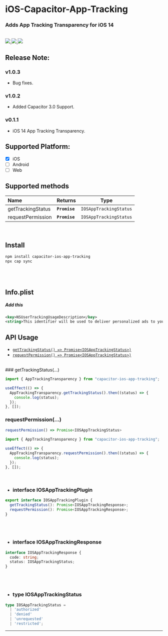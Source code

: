 # iOS-Capacitor-App-Tracking

### Adds App Tracking Transparency for iOS 14

<br/>

<!-- Badges -->
<a href="https://npmjs.com/package/capacitor-ios-app-tracking">
  <img src="https://badgen.net/npm/v/capacitor-ios-app-tracking">
</a>
<a href="https://npmjs.com/package/capacitor-ios-app-tracking">
  <img src="https://badgen.net/npm/dt/capacitor-ios-app-tracking">
</a>
<a href="https://npmjs.com/package/capacitor-ios-app-tracking">
  <img src="https://badgen.net/npm/license/capacitor-ios-app-tracking">
</a>

## Release Note:

### v1.0.3
- Bug fixes.

### v1.0.2

- Added Capacitor 3.0 Support.

### v0.1.1

- iOS 14 App Tracking Transparency.

## Supported Platform:

- [x] iOS
- [ ] Android
- [ ] Web

## Supported methods

| Name              | Returns       | Type                              |
| :---------------- | ------------- | --------------------------------- |
| getTrackingStatus | **`Promise`** | <code>IOSAppTrackingStatus</code> |
| requestPermission | **`Promise`** | <code>IOSAppTrackingStatus</code> |

<br/>

## Install

```bash
npm install capacitor-ios-app-tracking
npx cap sync
```

<br/>
<br/>


## Info.plist
##### Add this
```xml
<key>NSUserTrackingUsageDescription</key>
<string>This identifier will be used to deliver personalized ads to you.</string>
```

## API Usage
<docgen-index>

- [`getTrackingStatus() => Promise<IOSAppTrackingStatus>)`](#getTrackingStatus)
- [`requestPermission() => Promise<IOSAppTrackingStatus>)`](#requestPermission)

</docgen-index>

<docgen-api>
<!--Update the source file JSDoc comments and rerun docgen to update the docs below-->
<br/>
### getTrackingStatus(...)
  
```typescript
import { AppTrackingTransparency } from "capacitor-ios-app-tracking";

useEffect(() => {
  AppTrackingTransparency.getTrackingStatus().then((status) => {
    console.log(status);
  });
}, []);


```
  
### requestPermission(...)

```typescript
requestPermission() => Promise<IOSAppTrackingStatus>
  
import { AppTrackingTransparency } from "capacitor-ios-app-tracking";

useEffect(() => {
  AppTrackingTransparency.requestPermission().then((status) => {
    console.log(status);
  });
}, []);
```
  
<br/>

- ### interface IOSAppTrackingPlugin

```typescript
export interface IOSAppTrackingPlugin {
  getTrackingStatus(): Promise<IOSAppTrackingResponse>;
  requestPermission(): Promise<IOSAppTrackingResponse>;
}
```

<br/>
<br/>

- ### interface IOSAppTrackingResponse

```typescript
interface IOSAppTrackingResponse {
  code: string;
  status: IOSAppTrackingStatus;
}
```

<br/>
<br/>

- ### type IOSAppTrackingStatus

```typescript
type IOSAppTrackingStatus =
  | 'authorized'
  | 'denied'
  | 'unrequested'
  | 'restricted';
```

---

</docgen-api>
